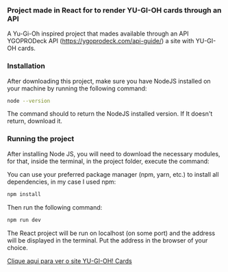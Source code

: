 ### Project made in React for to render YU-GI-OH cards through an API

A Yu-Gi-Oh inspired project that mades available through an API YGOPRODeck API (https://ygoprodeck.com/api-guide/) a site with YU-GI-OH cards.


### Installation

After downloading this project, make sure you have NodeJS installed on your machine by running the following command:

```bash
node --version
```

The command should to return the NodeJS installed version. If It doesn't return, download it.

### Running the project

After installing Node JS, you will need to download the necessary modules, for that, inside the terminal, in the project folder, execute the command:

You can use your preferred package manager (npm, yarn, etc.) to install all dependencies, in my case I used npm:

```bash
npm install
```

Then run the following command:

```bash
npm run dev
```

The React project will be run on localhost (on some port) and the address will be displayed in the terminal. Put the address in the browser of your choice.

[Clique aqui para ver o site YU-GI-OH! Cards](https://yugioh-cards-one.vercel.app/)
